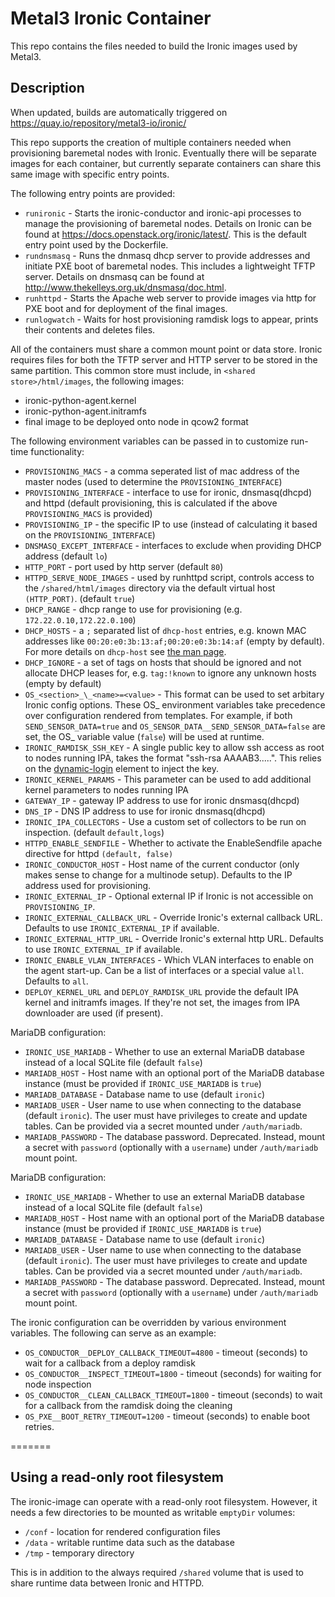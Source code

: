 Metal3 Ironic Container
=======================

This repo contains the files needed to build the Ironic images used by Metal3.

## Description

When updated, builds are automatically triggered on
<https://quay.io/repository/metal3-io/ironic/>

This repo supports the creation of multiple containers needed when provisioning
baremetal nodes with Ironic. Eventually there will be separate images for each
container, but currently separate containers can share this same image with
specific entry points.

The following entry points are provided:

- `runironic` - Starts the ironic-conductor and ironic-api processes to manage
   the provisioning of baremetal nodes.  Details on Ironic can be found at
   <https://docs.openstack.org/ironic/latest/>.  This is the default entry point
   used by the Dockerfile.
- `rundnsmasq` - Runs the dnmasq dhcp server to provide addresses and initiate
   PXE boot of baremetal nodes.  This includes a lightweight TFTP server.
   Details on dnsmasq can be found at
   <http://www.thekelleys.org.uk/dnsmasq/doc.html>.
- `runhttpd` - Starts the Apache web server to provide images via http for PXE
   boot and for deployment of the final images.
- `runlogwatch` - Waits for host provisioning ramdisk logs to appear, prints
   their contents and deletes files.

All of the containers must share a common mount point or data store.  Ironic
requires files for both the TFTP server and HTTP server to be stored in the same
partition.  This common store must include, in `<shared store>/html/images`,
the following images:

- ironic-python-agent.kernel
- ironic-python-agent.initramfs
- final image to be deployed onto node in qcow2 format

The following environment variables can be passed in to customize run-time
functionality:

- `PROVISIONING_MACS` - a comma seperated list of mac address of the master
   nodes (used to determine the `PROVISIONING_INTERFACE`)
- `PROVISIONING_INTERFACE` - interface to use for ironic, dnsmasq(dhcpd) and
   httpd (default provisioning, this is calculated if the above
   `PROVISIONING_MACS` is provided)
- `PROVISIONING_IP` - the specific IP to use (instead of calculating it based on
  the `PROVISIONING_INTERFACE`)
- `DNSMASQ_EXCEPT_INTERFACE` - interfaces to exclude when providing DHCP address
  (default `lo`)
- `HTTP_PORT` - port used by http server (default `80`)
- `HTTPD_SERVE_NODE_IMAGES` - used by runhttpd script, controls access
   to the `/shared/html/images` directory via the default virtual host
   `(HTTP_PORT)`.  (default `true`)
- `DHCP_RANGE` - dhcp range to use for provisioning (e.g.
   `172.22.0.10,172.22.0.100`)
- `DHCP_HOSTS` - a `;` separated list of `dhcp-host` entries, e.g. known MAC
   addresses like `00:20:e0:3b:13:af;00:20:e0:3b:14:af` (empty by default). For
   more details on `dhcp-host` see
   [the man page](https://thekelleys.org.uk/dnsmasq/docs/dnsmasq-man.html).
- `DHCP_IGNORE` - a set of tags on hosts that should be ignored and not allocate
   DHCP leases for, e.g. `tag:!known` to ignore any unknown hosts (empty by
   default)
- `OS_<section>_\_<name>=<value>` - This format can be used to set arbitary
   Ironic config options. These OS\_ environment variables take precedence over
   configuration rendered from templates. For example, if both `SEND_SENSOR_DATA=true`
   and `OS_SENSOR_DATA__SEND_SENSOR_DATA=false` are set, the OS_ variable value
   (`false`) will be used at runtime.
- `IRONIC_RAMDISK_SSH_KEY` - A single public key to allow ssh access as root to
   nodes running IPA, takes the format "ssh-rsa AAAAB3.....". This relies on the
   [dynamic-login](https://opendev.org/openstack/diskimage-builder/src/branch/master/diskimage_builder/elements/dynamic-login)
   element to inject the key.
- `IRONIC_KERNEL_PARAMS` - This parameter can be used to add additional kernel
   parameters to nodes running IPA
- `GATEWAY_IP` - gateway IP address to use for ironic dnsmasq(dhcpd)
- `DNS_IP` - DNS IP address to use for ironic dnsmasq(dhcpd)
- `IRONIC_IPA_COLLECTORS` - Use a custom set of collectors to be run on
   inspection. (default `default,logs`)
- `HTTPD_ENABLE_SENDFILE` - Whether to activate the EnableSendfile apache
   directive for httpd `(default, false)`
- `IRONIC_CONDUCTOR_HOST` - Host name of the current conductor (only makes
   sense to change for a multinode setup). Defaults to the IP address used
   for provisioning.
- `IRONIC_EXTERNAL_IP` - Optional external IP if Ironic is not accessible on
  `PROVISIONING_IP`.
- `IRONIC_EXTERNAL_CALLBACK_URL` - Override Ironic's external callback URL.
  Defaults to use `IRONIC_EXTERNAL_IP` if available.
- `IRONIC_EXTERNAL_HTTP_URL` - Override Ironic's external http URL. Defaults to
  use `IRONIC_EXTERNAL_IP` if available.
- `IRONIC_ENABLE_VLAN_INTERFACES` - Which VLAN interfaces to enable on the
  agent start-up. Can be a list of interfaces or a special value `all`.
  Defaults to `all`.
- `DEPLOY_KERNEL_URL` and `DEPLOY_RAMDISK_URL` provide the default IPA kernel
  and initramfs images. If they're not set, the images from IPA downloader are
  used (if present).

MariaDB configuration:

- `IRONIC_USE_MARIADB` - Whether to use an external MariaDB database instead of
  a local SQLite file (default `false`)
- `MARIADB_HOST` - Host name with an optional port of the MariaDB database
  instance (must be provided if `IRONIC_USE_MARIADB` is `true`)
- `MARIADB_DATABASE` - Database name to use (default `ironic`)
- `MARIADB_USER` - User name to use when connecting to the database (default
  `ironic`). The user must have privileges to create and update tables.
  Can be provided via a secret mounted under `/auth/mariadb`.
- `MARIADB_PASSWORD` - The database password.
   Deprecated. Instead, mount a secret with `password` (optionally with a
   `username`) under `/auth/mariadb` mount point.

MariaDB configuration:

- `IRONIC_USE_MARIADB` - Whether to use an external MariaDB database instead of
  a local SQLite file (default `false`)
- `MARIADB_HOST` - Host name with an optional port of the MariaDB database
  instance (must be provided if `IRONIC_USE_MARIADB` is `true`)
- `MARIADB_DATABASE` - Database name to use (default `ironic`)
- `MARIADB_USER` - User name to use when connecting to the database (default
  `ironic`). The user must have privileges to create and update tables.
  Can be provided via a secret mounted under `/auth/mariadb`.
- `MARIADB_PASSWORD` - The database password.
   Deprecated. Instead, mount a secret with `password` (optionally with a
   `username`) under `/auth/mariadb` mount point.

The ironic configuration can be overridden by various environment variables.
The following can serve as an example:

- `OS_CONDUCTOR__DEPLOY_CALLBACK_TIMEOUT=4800` - timeout (seconds) to wait for
   a callback from a deploy ramdisk
- `OS_CONDUCTOR__INSPECT_TIMEOUT=1800` - timeout (seconds) for waiting for node
   inspection
- `OS_CONDUCTOR__CLEAN_CALLBACK_TIMEOUT=1800` - timeout (seconds) to wait for a
   callback from the ramdisk doing the cleaning
- `OS_PXE__BOOT_RETRY_TIMEOUT=1200` - timeout (seconds) to enable boot retries.

=======
## Using a read-only root filesystem

The ironic-image can operate with a read-only root filesystem. However,
it needs a few directories to be mounted as writable `emptyDir` volumes:

- `/conf` - location for rendered configuration files
- `/data` - writable runtime data such as the database
- `/tmp` - temporary directory

This is in addition to the always required `/shared` volume that is used to
share runtime data between Ironic and HTTPD.
